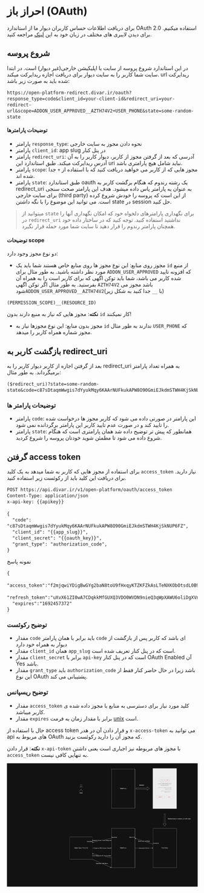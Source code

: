# احراز باز (OAuth)

برای دریافت اطلاعات حساس کاربران دیوار ما از استاندارد OAuth 2.0 استفاده میکنیم. برای دیدن لایبری های مختلف در زبان خود به این [لینک](https://oauth.net/code/) مراجعه کنید.

## شروع پروسه

در این استاندارد شروع پروسه از سایت یا اپلیکیشن خارجی(غیر دیوار) است.
در ابتدا سایت شما کاربر را به سایت دیوار برای دریافت اجازه ریدایرکت میکند. url ریدایرکت شده باید به صورت زیر باشد:
```
https://open-platform-redirect.divar.ir/oauth?response_type=code&client_id=your-client-id&redirect_uri=your-redirect-url&scope=ADDON_USER_APPROVED__AZTH74V2+USER_PHONE&state=some-random-state
```

#### توضیحات پارامترها

- پارامتر ‍`response_type`: نحوه دادن مجوز به سایت خارجی
- پارامتر `client_id`: app slug در پنل کنار
- پارامتر `redirect_uri`: آدرسی که بعد از گرفتن مجوز از کاربر، دیوار کاربر را به آن آدرس ریدایرکت میکند. طبق استاندارد این uri نباید شامل هیچ پارامتری باشد.
- پارامتر ‍`scope`: مجوز هایی که از کاربر می خواهید دریافت کنید که با استفاده از `+` جدا شده اند.
- پارامتر `state`: طبق استاندارد oauth یک رشته رندوم که هنگام برگشت کاربر به redirect_uri به عنوان یه پارامتر پاس داده میشود. هدف این پارامتر صحت سنجی برای سایت خارجی (third party) از این است که پروسه را خودش شروع کرده است. می توانید این موضوع را با نگه داشتن state در session حل کنید.

> میتوانید از `state` برای نگهداری پارامترهای دلخواه خود که امکان نگهداری آنها را در `redirect_uri` نداشتید استفاده کنید. توجه کنید که در ساختار داده خود همچنان پارامتر رندوم را قرار دهید تا سایت شما مورد حمله قرار نگیرد.

#### توضیحات scope

دو نوع مجوز وجود دارد:

- مجوز روی منابع:‌
  این نوع مجوز ها روی منابع خاص هستند شما باید یک `id` از منبع مورد نظر داشته باشید. به طور مثال برای `ADDON_USER_APPROVED` که افزونه تایید  شده کاربر می باشد، شما باید توکن اگهی که برای کاربر است را به همراه آن بفرستید.
  به طور مثال اگر توکن اگهی ‍‍`AZTH74V2` باشد مجوز می شود`ADDON_USER_APPROVED__AZTH74V2`(با `__` جدا کنید به شکل زیر)
```
(PERMISSION_SCOPE)__(RESOURCE_ID)
```

**نکته**:‌ مجوز هایی که نیاز به منبع دارند بدون `id` کار نمیکنند!

- مجوز بدون منابع:
  این نوع مجوزها نیاز به `id` ندارند به طور مثال `USER_PHONE` که مجوز شماره همراه کاربر را میدهد.

## بازگشت کاربر به redirect_uri
بعد از گرفتن اجازه از کاربر دیوار کاربر را به redirect_uri به همراه تعداد پارامتر برمیگرداند. به طور مثال:
```
($redirect_uri)?state=some-random-state&code=c87sDtaqmWwgis7dYyukMqy6KAArNUFkukAPW8O90GmiEJkdmSTWH4KjSkNUP6FZ
```

### توضیحات پارامتر ها

- پارامتر `code`: این پارامتر در صورتی داده می شود که کاربر مجوز ها درخواست شده را تایید کند و در صورت عدم تایید کاربر این پارامتر برگردانده نمی شود.
- پارامتر `state`: همانطور که پیش تر توضیح داده شد همان پارامتری است که هنگام شروع داده می شود تا مطمئن شوید خودتان پروسه را شروع کردید.

## گرفتن access token
برای استفاده از مجوز هایی که کاربر به شما میدهد به یک کلید `access_token` نیاز دارید. برای دریافت این کلید باید از رکوئست زیر استفاده کنید.
```http request
POST https://api.divar.ir/v1/open-platform/oauth/access_token
Content-Type: application/json
x-api-key: {{apikey}}

{
  "code": "c87sDtaqmWwgis7dYyukMqy6KAArNUFkukAPW8O90GmiEJkdmSTWH4KjSkNUP6FZ",
  "client_id": "{{app_slug}}",
  "client_secret": "{{oauth_key}}",
  "grant_type": "authorization_code",
}
```
نمونه پاسخ
```json5
{
  "access_token":"f2mjqwiYDigBwGYg2baN8toU9fHxqyKTZKFZkAsLTeNXKObOtsdL0B9vobNZ3SrTc9IhNS2rrG4Guuk9hxZLe0iqgoMbS2W7Jd3jaDUsrVM33teFWsISCrhdj88u99jb",
  "refresh_token":"uXvX61ZI0wA7CDqkkMfGUXQ3VDO0WVDN9nieQ3qWpXAWU6oliDgXVn5d7pep1nAebMsyZmTa7AWBklTEOvrPPmsEaEobnp0tvJKrqaLdTAPwpSEZn9k5xLF4Acdxl18Zk9XJubGIJefbXOdyjJX7i4D4imr4VTJO7W4fASyOAyKgfBceBAnDTP4cKwC9dW9646NUTJKbFdNKtKCOsRQeVFAatfvyBX1lRkDo3j1McbD1a1uQmQWC9futrvSo6T8U",
  "expires":"1692457372"
}
```
### توضیح رکوئست

- مقدار `code` باید برابر با همان پارامتر `code` ای باشد که کاربر پس از بازگشت از دیوار به همراه خود دارد
- مقدار `client_id` همان `app_slug` است که در پنل کنار تعریف شده است.
- مقدار `client_secret` برابر با `api-key` است که در پنل کنار  OAuth Enabled آن Yes باشد.
- مقدار `grant_type` باید `authorization_code` باشد زیرا در حال حاضر کنار فقط از این نوع OAuth پشتیبانی می کند.

### توضیح ریسپانس

- مقدار `access_token` کلید مورد نیاز برای دسترسی به منابع با مجوز داده شده ی کاربر میباشد.
- مقدار `expires` برابر با مقدار زمان به فرمت [unix](https://en.wikipedia.org/wiki/Unix_time) است.

حال با استفاده از access token و قرار دادن آن در هدر `x-access-token` می توانید به api های مربوط به OAuth که مجوز آن را دارید رکوئست بزنید.


**نکته**: قرار دادن `x-api-token` با مجوز های مربوطه نیز اجباری است یعنی داشتن `access_token` به تنهایی کافی نیست.

![OAuth Diagram](./oauth_diagram.jpg)
